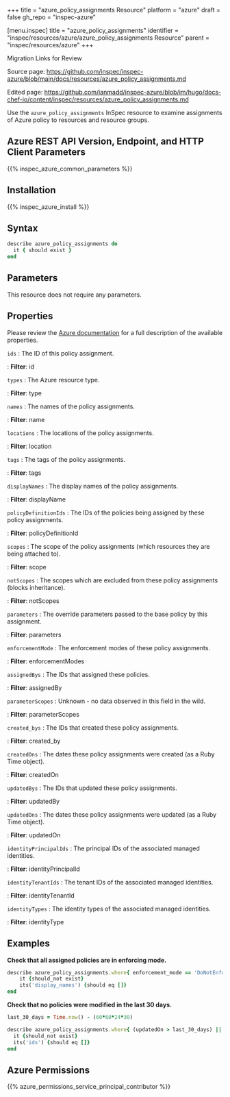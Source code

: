 +++
title = "azure_policy_assignments Resource"
platform = "azure"
draft = false
gh_repo = "inspec-azure"

[menu.inspec]
title = "azure_policy_assignments"
identifier = "inspec/resources/azure/azure_policy_assignments Resource"
parent = "inspec/resources/azure"
+++

<div class="admonition-note">
<p class="admonition-note-title">Migration Links for Review</p>
<div class="admonition-note-text">
<p>Source page: <a href="https://github.com/inspec/inspec-azure/blob/main/docs/resources/azure_policy_assignments.md">https://github.com/inspec/inspec-azure/blob/main/docs/resources/azure_policy_assignments.md</a></p>
<p>Edited page: <a href="https://github.com/ianmadd/inspec-azure/blob/im/hugo/docs-chef-io/content/inspec/resources/azure_policy_assignments.md">https://github.com/ianmadd/inspec-azure/blob/im/hugo/docs-chef-io/content/inspec/resources/azure_policy_assignments.md</a></p>
</div>
</div>


Use the `azure_policy_assignments` InSpec resource to examine assignments of Azure policy to resources and resource groups.

## Azure REST API Version, Endpoint, and HTTP Client Parameters

{{% inspec_azure_common_parameters %}}

## Installation

{{% inspec_azure_install %}}

## Syntax

```ruby
describe azure_policy_assignments do
  it { should exist }
end
```

## Parameters

This resource does not require any parameters.

## Properties

Please review the [Azure documentation](https://docs.microsoft.com/en-us/rest/api/policy/policyassignments/list#policyassignment) for a full description of the available properties.

`ids`
: The ID of this policy assignment.

: **Filter**: id

`types`
: The Azure resource type.

: **Filter**: type

`names`
: The names of the policy assignments.

: **Filter**: name

`locations`
: The locations of the policy assignments.

: **Filter**: location

`tags`
: The tags of the policy assignments.

: **Filter**: tags

`displayNames`
: The display names of the policy assignments.

: **Filter**: displayName

`policyDefinitionIds`
: The IDs of the policies being assigned by these policy assignments.

: **Filter**: policyDefinitionId

`scopes`
: The scope of the policy assignments (which resources they are being attached to).

: **Filter**: scope

`notScopes`
: The scopes which are excluded from these policy assignments (blocks inheritance).

: **Filter**: notScopes

`parameters`
: The override parameters passed to the base policy by this assignment.

: **Filter**: parameters

`enforcementMode`
: The enforcement modes of these policy assignments.

: **Filter**: enforcementModes

`assignedBys`
: The IDs that assigned these policies.

: **Filter**: assignedBy

`parameterScopes`
: Unknown - no data observed in this field in the wild.

: **Filter**: parameterScopes

`created_bys`
: The IDs that created these policy assignments.

: **Filter**: created_by

`createdOns`
: The dates these policy assignments were created (as a Ruby Time object).

: **Filter**: createdOn

`updatedBys`
: The IDs that updated these policy assignments.

: **Filter**: updatedBy

`updatedOns`
: The dates these policy assignments were updated (as a Ruby Time object).

: **Filter**: updatedOn

`identityPrincipalIds`
: The principal IDs of the associated managed identities.

: **Filter**: identityPrincipalId

`identityTenantIds`
: The tenant IDs of the associated managed identities.

: **Filter**: identityTenantId

`identityTypes`
: The identity types of the associated managed identities.

: **Filter**: identityType

## Examples

**Check that all assigned policies are in enforcing mode.**

```ruby
describe azure_policy_assignments.where{ enforcement_mode == 'DoNotEnforce' } do
    it {should_not exist}
    its('display_names') {should eq []}
end
```

**Check that no policies were modified in the last 30 days.**

```ruby
last_30_days = Time.now() - (60*60*24*30)

describe azure_policy_assignments.where{ (updatedOn > last_30_days) || (createdOn > last_30_days) } do
  it {should_not exist}
  its('ids') {should eq []}
end
```

## Azure Permissions

{{% azure_permissions_service_principal_contributor %}}
